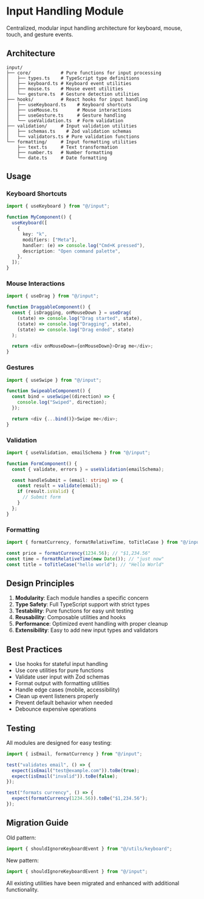 # Input Handling Module

Centralized, modular input handling architecture for keyboard, mouse, touch, and gesture events.

## Architecture

```
input/
├── core/           # Pure functions for input processing
│   ├── types.ts    # TypeScript type definitions
│   ├── keyboard.ts # Keyboard event utilities
│   ├── mouse.ts    # Mouse event utilities
│   └── gesture.ts  # Gesture detection utilities
├── hooks/          # React hooks for input handling
│   ├── useKeyboard.ts    # Keyboard shortcuts
│   ├── useMouse.ts       # Mouse interactions
│   ├── useGesture.ts     # Gesture handling
│   └── useValidation.ts  # Form validation
├── validation/     # Input validation utilities
│   ├── schemas.ts    # Zod validation schemas
│   └── validators.ts # Pure validation functions
└── formatting/     # Input formatting utilities
    ├── text.ts     # Text transformation
    ├── number.ts   # Number formatting
    └── date.ts     # Date formatting
```

## Usage

### Keyboard Shortcuts

```typescript
import { useKeyboard } from "@/input";

function MyComponent() {
  useKeyboard([
    {
      key: "k",
      modifiers: ["Meta"],
      handler: (e) => console.log("Cmd+K pressed"),
      description: "Open command palette",
    },
  ]);
}
```

### Mouse Interactions

```typescript
import { useDrag } from "@/input";

function DraggableComponent() {
  const { isDragging, onMouseDown } = useDrag(
    (state) => console.log("Drag started", state),
    (state) => console.log("Dragging", state),
    (state) => console.log("Drag ended", state)
  );

  return <div onMouseDown={onMouseDown}>Drag me</div>;
}
```

### Gestures

```typescript
import { useSwipe } from "@/input";

function SwipeableComponent() {
  const bind = useSwipe((direction) => {
    console.log("Swiped", direction);
  });

  return <div {...bind()}>Swipe me</div>;
}
```

### Validation

```typescript
import { useValidation, emailSchema } from "@/input";

function FormComponent() {
  const { validate, errors } = useValidation(emailSchema);

  const handleSubmit = (email: string) => {
    const result = validate(email);
    if (result.isValid) {
      // Submit form
    }
  };
}
```

### Formatting

```typescript
import { formatCurrency, formatRelativeTime, toTitleCase } from "@/input";

const price = formatCurrency(1234.56); // "$1,234.56"
const time = formatRelativeTime(new Date()); // "just now"
const title = toTitleCase("hello world"); // "Hello World"
```

## Design Principles

1. **Modularity**: Each module handles a specific concern
2. **Type Safety**: Full TypeScript support with strict types
3. **Testability**: Pure functions for easy unit testing
4. **Reusability**: Composable utilities and hooks
5. **Performance**: Optimized event handling with proper cleanup
6. **Extensibility**: Easy to add new input types and validators

## Best Practices

- Use hooks for stateful input handling
- Use core utilities for pure functions
- Validate user input with Zod schemas
- Format output with formatting utilities
- Handle edge cases (mobile, accessibility)
- Clean up event listeners properly
- Prevent default behavior when needed
- Debounce expensive operations

## Testing

All modules are designed for easy testing:

```typescript
import { isEmail, formatCurrency } from "@/input";

test("validates email", () => {
  expect(isEmail("test@example.com")).toBe(true);
  expect(isEmail("invalid")).toBe(false);
});

test("formats currency", () => {
  expect(formatCurrency(1234.56)).toBe("$1,234.56");
});
```

## Migration Guide

Old pattern:
```typescript
import { shouldIgnoreKeyboardEvent } from "@/utils/keyboard";
```

New pattern:
```typescript
import { shouldIgnoreKeyboardEvent } from "@/input";
```

All existing utilities have been migrated and enhanced with additional functionality.
